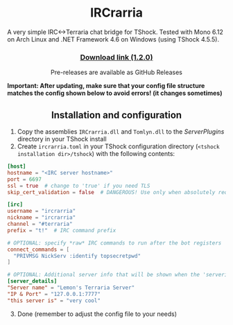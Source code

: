 <h1 align="center">IRCrarria</h1>
A very simple IRC<->Terraria chat bridge for TShock. Tested with Mono 6.12 on Arch Linux and .NET Framework 4.6 on Windows (using TShock 4.5.5).

[<h3 align="center">Download link (1.2.0)</h3>](https://files.catbox.moe/70d6vl.zip)
<p align="center">Pre-releases are available as GitHub Releases</p>

**Important: After updating, make sure that your config file structure matches the config shown below to avoid errors! (it changes sometimes)**
<h2 align="center">Installation and configuration</h2>

1. Copy the assemblies `IRCrarria.dll` and `Tomlyn.dll` to the *ServerPlugins* directory in your TShock install
2. Create `ircrarria.toml` in your TShock configuration directory (`<tshock installation dir>/tshock`) with the following contents:
```toml
[host]
hostname = "<IRC server hostname>"
port = 6697
ssl = true  # change to 'true' if you need TLS
skip_cert_validation = false  # DANGEROUS! Use only when absolutely required.

[irc]
username = "ircrarria"
nickname = "ircrarria"
channel = "#terraria"
prefix = "t!"  # IRC command prefix

# OPTIONAL: specify *raw* IRC commands to run after the bot registers
connect_commands = [
  "PRIVMSG NickServ :identify topsecretpwd"
]

# OPTIONAL: Additional server info that will be shown when the 'serverinfo' command is used
[server_details]
"Server name" = "Lemon's Terraria Server"
"IP & Port" = "127.0.0.1:7777"
"this server is" = "very cool"
```
3. Done (remember to adjust the config file to your needs)
